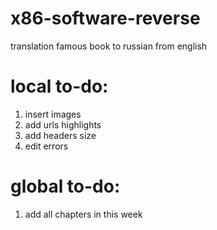 # x86-software-reverse
translation famous book to russian from english

# local to-do:
1. insert images
2. add urls highlights
3. add headers size 
4. edit errors

# global to-do:
1. add all chapters in this week

   
